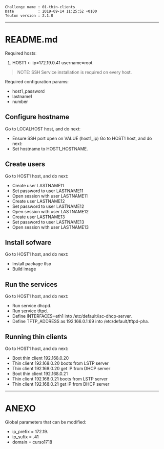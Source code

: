 ```
Challenge name : 01-thin-clients
Date           : 2019-09-14 11:25:52 +0100
Teuton version : 2.1.0
```
---
# README.md

Required hosts:
1. HOST1 <- ip=172.19.0.41 username=root 

> NOTE: SSH Service installation is required on every host.

Required configuration params:
* host1_password
* lastname1
* number

## Configure hostname

Go to LOCALHOST host, and do next:
* Ensure SSH port open on VALUE (host1_ip)
Go to HOST1 host, and do next:
* Set hostname to HOST1_HOSTNAME.

## Create users

Go to HOST1 host, and do next:
* Create user LASTNAME11
* Set password to user LASTNAME11
* Open session with user LASTNAME11
* Create user LASTNAME12
* Set password to user LASTNAME12
* Open session with user LASTNAME12
* Create user LASTNAME13
* Set password to user LASTNAME13
* Open session with user LASTNAME13

## Install sofware

Go to HOST1 host, and do next:
* Install package tlsp
* Build image

## Run the services

Go to HOST1 host, and do next:
* Run service dhcpd.
* Run service tftpd.
* Define INTERFACES=eth1 into /etc/default/isc-dhcp-server.
* Define TFTP_ADDRESS as 192.168.0.1:69 into /etc/default/tftpd-pha.

## Running thin clients

Go to HOST1 host, and do next:
* Boot thin client 192.168.0.20
* Thin client 192.168.0.20 boots from LSTP server
* Thin client 192.168.0.20 get IP from DHCP server
* Boot thin client 192.168.0.21
* Thin client 192.168.0.21 boots from LSTP server
* Thin client 192.168.0.21 get IP from DHCP server

---
# ANEXO

Global parameters that can be modified:
* ip_prefix       = 172.19.
* ip_sufix        = .41
* domain          = curso1718
